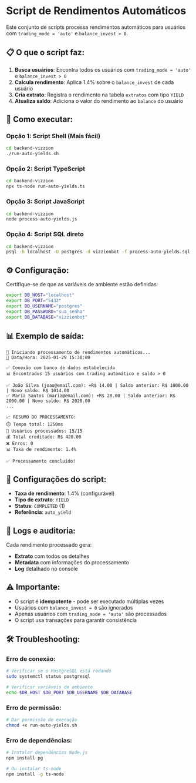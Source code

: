 # Script de Rendimentos Automáticos

Este conjunto de scripts processa rendimentos automáticos para usuários com `trading_mode = 'auto'` e `balance_invest > 0`.

## 📋 O que o script faz:

1. **Busca usuários**: Encontra todos os usuários com `trading_mode = 'auto'` e `balance_invest > 0`
2. **Calcula rendimento**: Aplica 1.4% sobre o `balance_invest` de cada usuário
3. **Cria extrato**: Registra o rendimento na tabela `extratos` com tipo `YIELD`
4. **Atualiza saldo**: Adiciona o valor do rendimento ao `balance` do usuário

## 🚀 Como executar:

### Opção 1: Script Shell (Mais fácil)
```bash
cd backend-vizzion
./run-auto-yields.sh
```

### Opção 2: Script TypeScript
```bash
cd backend-vizzion
npx ts-node run-auto-yields.ts
```

### Opção 3: Script JavaScript
```bash
cd backend-vizzion
node process-auto-yields.js
```

### Opção 4: Script SQL direto
```bash
cd backend-vizzion
psql -h localhost -U postgres -d vizzionbot -f process-auto-yields.sql
```

## ⚙️ Configuração:

Certifique-se de que as variáveis de ambiente estão definidas:

```bash
export DB_HOST="localhost"
export DB_PORT="5432"
export DB_USERNAME="postgres"
export DB_PASSWORD="sua_senha"
export DB_DATABASE="vizzionbot"
```

## 📊 Exemplo de saída:

```
🚀 Iniciando processamento de rendimentos automáticos...
📅 Data/Hora: 2025-01-29 15:30:00

✅ Conexão com banco de dados estabelecida
📊 Encontrados 15 usuários com trading automático e saldo > 0

✅ João Silva (joao@email.com): +R$ 14.00 | Saldo anterior: R$ 1000.00 | Novo saldo: R$ 1014.00
✅ Maria Santos (maria@email.com): +R$ 28.00 | Saldo anterior: R$ 2000.00 | Novo saldo: R$ 2028.00
...

📈 RESUMO DO PROCESSAMENTO:
⏱️ Tempo total: 1250ms
👥 Usuários processados: 15/15
💰 Total creditado: R$ 420.00
❌ Erros: 0
📊 Taxa de rendimento: 1.4%

✅ Processamento concluído!
```

## 🔧 Configurações do script:

- **Taxa de rendimento**: 1.4% (configurável)
- **Tipo de extrato**: `YIELD`
- **Status**: `COMPLETED` (1)
- **Referência**: `auto_yield`

## 📝 Logs e auditoria:

Cada rendimento processado gera:
- **Extrato** com todos os detalhes
- **Metadata** com informações do processamento
- **Log** detalhado no console

## ⚠️ Importante:

- O script é **idempotente** - pode ser executado múltiplas vezes
- Usuários com `balance_invest = 0` são ignorados
- Apenas usuários com `trading_mode = 'auto'` são processados
- O script usa transações para garantir consistência

## 🛠️ Troubleshooting:

### Erro de conexão:
```bash
# Verificar se o PostgreSQL está rodando
sudo systemctl status postgresql

# Verificar variáveis de ambiente
echo $DB_HOST $DB_PORT $DB_USERNAME $DB_DATABASE
```

### Erro de permissão:
```bash
# Dar permissão de execução
chmod +x run-auto-yields.sh
```

### Erro de dependências:
```bash
# Instalar dependências Node.js
npm install pg

# Ou instalar ts-node
npm install -g ts-node
```

